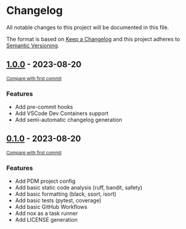 # Changelog

All notable changes to this project will be documented in this file.

The format is based on [Keep a Changelog](http://keepachangelog.com/en/1.0.0/)
and this project adheres to [Semantic Versioning](http://semver.org/spec/v2.0.0.html).

<!-- insertion marker -->
## [1.0.0](https://github.com/ilbumi/copier-python-vscode/releases/tag/1.0.0) - 2023-08-20

<small>[Compare with first commit](https://github.com/ilbumi/copier-python-vscode/compare/0.1.0...1.0.0)</small>

### Features

- Add pre-commit hooks
- Add VSCode Dev Containers support
- Add semi-automatic changelog generation


## [0.1.0](https://github.com/ilbumi/copier-python-vscode/releases/tag/0.1.0) - 2023-08-20

<small>[Compare with first commit](https://github.com/ilbumi/copier-python-vscode/compare/946c697f571f5a4e7c0df91c70607b3c931e8157...0.1.0)</small>

### Features

- Add PDM project config
- Add basic static code analysis (ruff, bandit, safety)
- Add basic formatting (black, ssort, isort)
- Add basic tests (pytest, coverage)
- Add basic GitHub Workflows
- Add nox as a task runner
- Add LICENSE generation
